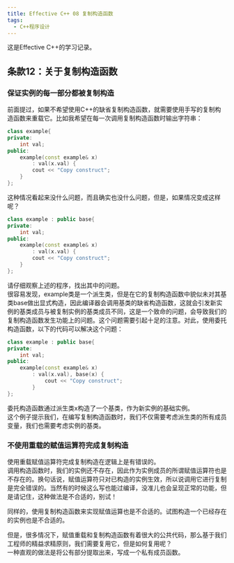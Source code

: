 ```yaml
---
title: Effective C++ 08 复制构造函数
tags: 
  - C++程序设计
---
```


这是Effective C++的学习记录。

## 条款12：关于复制构造函数

### 保证实例的每一部分都被复制构造

前面提过，如果不希望使用C++的缺省复制构造函数，就需要使用手写的复制构造函数来重载它。比如我希望在每一次调用复制构造函数时输出字符串：

```cpp
class example{
private:
    int val;
public:
    example(const example& x) 
        : val(x.val) { 
        cout << "Copy construct"; 
    }
};
```

这种情况看起来没什么问题，而且确实也没什么问题，但是，如果情况变成这样呢？

```cpp
class example : public base{
private:
    int val;
public:
    example(const example& x)
        : val(x.val) {
        cout << "Copy construct";
    }
};
```

请仔细观察上述的程序，找出其中的问题。  
很容易发现，example类是一个派生类，但是在它的复制构造函数中貌似未对其基类base做出显式构造，因此编译器会调用基类的缺省构造函数，这就会引发新实例的基类成员与被复制实例的基类成员不同，这是一个致命的问题，会导致我们的复制构造函数发生功能上的问题。这个问题需要引起十足的注意。对此，使用委托构造函数，以下的代码可以解决这个问题：

```cpp
class example : public base{
private:
    int val;
public:
    example(const example& x) 
        : val(x.val), base(x) { 
            cout << "Copy construct"; 
        }
};
```

委托构造函数通过派生类x构造了一个基类，作为新实例的基础实例。  
这个例子提示我们，在编写复制构造函数时，我们不仅需要考虑派生类的所有成员变量，我们也需要考虑实例的基类。

### 不使用重载的赋值运算符完成复制构造

使用重载赋值运算符完成复制构造在逻辑上是有错误的。  
调用构造函数时，我们的实例还不存在，因此作为实例成员的所谓赋值运算符也是不存在的。换句话说，赋值运算符只对已构造的实例生效，所以说调用它进行复制是完全错误的。当然有的时候这么写也能过编译，没准儿也会呈现正常的功能，但是请记住，这种做法是不合适的，别试！  

同样的，使用复制构造函数来实现赋值运算也是不合适的。试图构造一个已经存在的实例也是不合适的。  

但是，很多情况下，赋值重载和复制构造函数有着很大的公共代码，那么基于我们工程师的精益求精原则，我们需要复用它，但是如何复用呢？  
一种直观的做法是将公有部分提取出来，写成一个私有成员函数。
